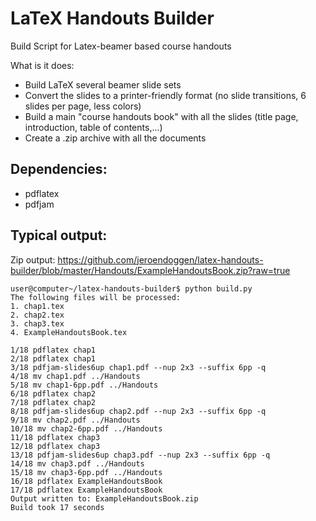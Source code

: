 LaTeX Handouts Builder
======================
Build Script for Latex-beamer based course handouts

What is it does:
 * Build LaTeX several beamer slide sets
 * Convert the slides to a printer-friendly format (no slide transitions, 6 slides per page, less colors)
 * Build a main "course handouts book" with all the slides (title page, introduction, table of contents,...)
 * Create a .zip archive with all the documents

Dependencies:
-------------
 * pdflatex
 * pdfjam

Typical output:
---------------
Zip output: https://github.com/jeroendoggen/latex-handouts-builder/blob/master/Handouts/ExampleHandoutsBook.zip?raw=true

    user@computer~/latex-handouts-builder$ python build.py 
    The following files will be processed:
    1. chap1.tex
    2. chap2.tex
    3. chap3.tex
    4. ExampleHandoutsBook.tex

    1/18 pdflatex chap1
    2/18 pdflatex chap1
    3/18 pdfjam-slides6up chap1.pdf --nup 2x3 --suffix 6pp -q
    4/18 mv chap1.pdf ../Handouts
    5/18 mv chap1-6pp.pdf ../Handouts
    6/18 pdflatex chap2
    7/18 pdflatex chap2
    8/18 pdfjam-slides6up chap2.pdf --nup 2x3 --suffix 6pp -q
    9/18 mv chap2.pdf ../Handouts
    10/18 mv chap2-6pp.pdf ../Handouts
    11/18 pdflatex chap3
    12/18 pdflatex chap3
    13/18 pdfjam-slides6up chap3.pdf --nup 2x3 --suffix 6pp -q
    14/18 mv chap3.pdf ../Handouts
    15/18 mv chap3-6pp.pdf ../Handouts
    16/18 pdflatex ExampleHandoutsBook
    17/18 pdflatex ExampleHandoutsBook
    Output written to: ExampleHandoutsBook.zip
    Build took 17 seconds


